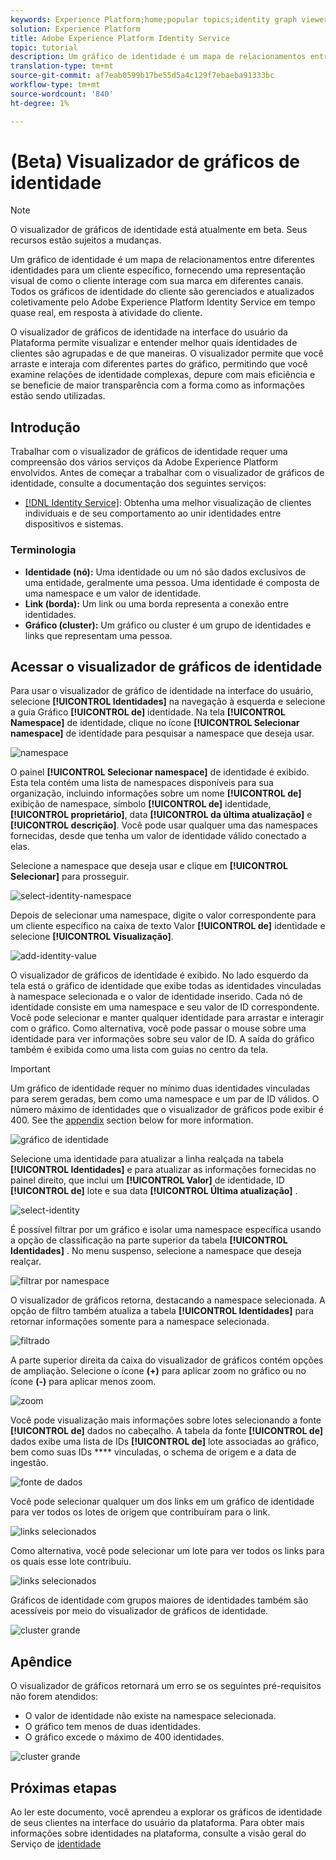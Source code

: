 ```yaml
---
keywords: Experience Platform;home;popular topics;identity graph viewer;Identity graph viewer;graph viewer;Graph viewer;identity namespace;Identity namespace;identity;Identity;Identity service;identity service
solution: Experience Platform
title: Adobe Experience Platform Identity Service
topic: tutorial
description: Um gráfico de identidade é um mapa de relacionamentos entre diferentes identidades para um cliente específico, fornecendo uma representação visual de como o cliente interage com sua marca em diferentes canais.
translation-type: tm+mt
source-git-commit: af7eab0599b17be55d5a4c129f7ebaeba91333bc
workflow-type: tm+mt
source-wordcount: '840'
ht-degree: 1%

---
```



# (Beta) Visualizador de gráficos de identidade

>[!NOTE]
>
>O visualizador de gráficos de identidade está atualmente em beta. Seus recursos estão sujeitos a mudanças.

Um gráfico de identidade é um mapa de relacionamentos entre diferentes identidades para um cliente específico, fornecendo uma representação visual de como o cliente interage com sua marca em diferentes canais. Todos os gráficos de identidade do cliente são gerenciados e atualizados coletivamente pelo Adobe Experience Platform Identity Service em tempo quase real, em resposta à atividade do cliente.

O visualizador de gráficos de identidade na interface do usuário da Plataforma permite visualizar e entender melhor quais identidades de clientes são agrupadas e de que maneiras. O visualizador permite que você arraste e interaja com diferentes partes do gráfico, permitindo que você examine relações de identidade complexas, depure com mais eficiência e se beneficie de maior transparência com a forma como as informações estão sendo utilizadas.

## Introdução

Trabalhar com o visualizador de gráficos de identidade requer uma compreensão dos vários serviços da Adobe Experience Platform envolvidos. Antes de começar a trabalhar com o visualizador de gráficos de identidade, consulte a documentação dos seguintes serviços:

- [[!DNL Identity Service]](../home.md): Obtenha uma melhor visualização de clientes individuais e de seu comportamento ao unir identidades entre dispositivos e sistemas.

### Terminologia

- **Identidade (nó):** Uma identidade ou um nó são dados exclusivos de uma entidade, geralmente uma pessoa. Uma identidade é composta de uma namespace e um valor de identidade.
- **Link (borda):** Um link ou uma borda representa a conexão entre identidades.
- **Gráfico (cluster):** Um gráfico ou cluster é um grupo de identidades e links que representam uma pessoa.

## Acessar o visualizador de gráficos de identidade

Para usar o visualizador de gráfico de identidade na interface do usuário, selecione **[!UICONTROL Identidades]** na navegação à esquerda e selecione a guia Gráfico **[!UICONTROL de]** identidade. Na tela **[!UICONTROL Namespace]** de identidade, clique no ícone **[!UICONTROL Selecionar namespace]** de identidade para pesquisar a namespace que deseja usar.

![namespace](../images/identity-graph-viewer/identity-namespace.png)

O painel **[!UICONTROL Selecionar namespace]** de identidade é exibido. Esta tela contém uma lista de namespaces disponíveis para sua organização, incluindo informações sobre um nome **[!UICONTROL de]** exibição de namespace, símbolo **[!UICONTROL de]** identidade, **[!UICONTROL proprietário]**, data **[!UICONTROL da última atualização]** e **[!UICONTROL descrição]**. Você pode usar qualquer uma das namespaces fornecidas, desde que tenha um valor de identidade válido conectado a elas.

Selecione a namespace que deseja usar e clique em **[!UICONTROL Selecionar]** para prosseguir.

![select-identity-namespace](../images/identity-graph-viewer/select-identity-namespace.png)

Depois de selecionar uma namespace, digite o valor correspondente para um cliente específico na caixa de texto Valor **[!UICONTROL de]** identidade e selecione **[!UICONTROL Visualização]**.

![add-identity-value](../images/identity-graph-viewer/identity-value-filled.png)

O visualizador de gráficos de identidade é exibido. No lado esquerdo da tela está o gráfico de identidade que exibe todas as identidades vinculadas à namespace selecionada e o valor de identidade inserido. Cada nó de identidade consiste em uma namespace e seu valor de ID correspondente. Você pode selecionar e manter qualquer identidade para arrastar e interagir com o gráfico. Como alternativa, você pode passar o mouse sobre uma identidade para ver informações sobre seu valor de ID. A saída do gráfico também é exibida como uma lista com guias no centro da tela.

>[!IMPORTANT]
>
>Um gráfico de identidade requer no mínimo duas identidades vinculadas para serem geradas, bem como uma namespace e um par de ID válidos. O número máximo de identidades que o visualizador de gráficos pode exibir é 400. See the [appendix](#appendix) section below for more information.

![gráfico de identidade](../images/identity-graph-viewer/graph-viewer.png)

Selecione uma identidade para atualizar a linha realçada na tabela **[!UICONTROL Identidades]** e para atualizar as informações fornecidas no painel direito, que inclui um **[!UICONTROL Valor]** de identidade, ID **[!UICONTROL de]** lote e sua data **[!UICONTROL Última atualização]** .

![select-identity](../images/identity-graph-viewer/select-identity.png)

É possível filtrar por um gráfico e isolar uma namespace específica usando a opção de classificação na parte superior da tabela **[!UICONTROL Identidades]** . No menu suspenso, selecione a namespace que deseja realçar.

![filtrar por namespace](../images/identity-graph-viewer/filter-namespace.png)

O visualizador de gráficos retorna, destacando a namespace selecionada. A opção de filtro também atualiza a tabela **[!UICONTROL Identidades]** para retornar informações somente para a namespace selecionada.

![filtrado](../images/identity-graph-viewer/filtered.png)

A parte superior direita da caixa do visualizador de gráficos contém opções de ampliação. Selecione o ícone **(+)** para aplicar zoom no gráfico ou no ícone **(-)** para aplicar menos zoom.

![zoom](../images/identity-graph-viewer/zoom.png)

Você pode visualização mais informações sobre lotes selecionando a fonte **[!UICONTROL de]** dados no cabeçalho. A tabela da fonte **[!UICONTROL de]** dados exibe uma lista de IDs **[!UICONTROL de]** lote associadas ao gráfico, bem como suas IDs **** vinculadas, o schema de origem e a data de ingestão.

![fonte de dados](../images/identity-graph-viewer/data-source-table.png)

Você pode selecionar qualquer um dos links em um gráfico de identidade para ver todos os lotes de origem que contribuíram para o link.

![links selecionados](../images/identity-graph-viewer/select-edge.png)

Como alternativa, você pode selecionar um lote para ver todos os links para os quais esse lote contribuiu.

![links selecionados](../images/identity-graph-viewer/select-batch.png)

Gráficos de identidade com grupos maiores de identidades também são acessíveis por meio do visualizador de gráficos de identidade.

![cluster grande](../images/identity-graph-viewer/large-cluster.png)

## Apêndice

O visualizador de gráficos retornará um erro se os seguintes pré-requisitos não forem atendidos:

- O valor de identidade não existe na namespace selecionada.
- O gráfico tem menos de duas identidades.
- O gráfico excede o máximo de 400 identidades.

![cluster grande](../images/identity-graph-viewer/error-screen.png)

## Próximas etapas

Ao ler este documento, você aprendeu a explorar os gráficos de identidade de seus clientes na interface do usuário da plataforma. Para obter mais informações sobre identidades na plataforma, consulte a visão geral do Serviço de [identidade](../home.md)